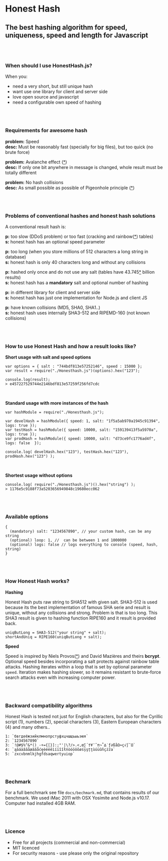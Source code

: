 # Honest Hash

## The best hashing algorithm for speed, uniqueness, speed and length for Javascript

<br/>
<br/>

### When should I use HonestHash.js?

When you:  
 
  - need a very short, but still unique hash
  - want use one library for client and server side
  - love open source and javascript
  - need a configurable own speed of hashing
   
<br/>
<br/>

### Requirements for awesome hash

**problem:** Speed<br>
**desc:** Must be reasonably fast (specially for big files), but too quick (no brute force)

**problem:** Avalanche effect ([*][4])<br>
**desc:** If only one bit anywhere in message is changed, whole result must be totally different

**problem:** No hash collisions<br>
**desc:** As small possible as possible of Pigeonhole principle ([*][5])
   
<br/>
<br/>

### Problems of conventional hashes and honest hash solutions

A conventional result hash is:

**p:** too slow (DDoS problem) or too fast (cracking and rainbow([*][1]) tables)<br>
**s:** honest hash has an optional speed parameter
 
**p:** too long (when you store millions of 512 characters a long string in database)<br>
**s:** honest hash is only 40 characters long and without any collisions 

**p:** hashed only once and do not use any salt (tables have 43.745[*][2] billion results)<br>
**s:** honest hash has a **mandatory** salt and optional number of hashing

**p:** in different library for client and server side<br>
**s:** honest hash has just one implementation for Node.js and client JS

**p:** have known collisions (MD5, SHA0, SHA1..)<br>
**s:** honest hash uses internally SHA3-512 and RIPEMD-160 (not known collisions)

<br/>
<br/>

### How to use Honest Hash and how a result looks like?

**Short usage with salt and speed options**

    var options = { salt : "744bdf813e57252146", speed : 15000 };
    var result = require("./Honesthash.js")(options).hex("123");
    
    console.log(result);
    > e457227529744e2146bdf813e57259f256fd7cdc
    
<br/>
    
**Standard usage with more instances of the hash**

    var hashModule = require("./Honesthash.js");

    var develHash = hashModule({ speed: 1, salt: "1f5a5ab970a1945c91394", logs: true });
    var testHash = hashModule({ speed: 10000, salt: "159139413f5a5970a", logs: true });
    var prodHash = hashModule({ speed: 10000, salt: "d73ce9fc1776ad4f", logs: false  });

    console.log( develHash.hex("123"), testHash.hex("123"), prodHash.hex("123") );

<br/>

**Shortest usage without options**

    console.log( require("./Honesthash.js")().hex("string") );
    > 1176e5c9188f73a5203656949848c19680ecc062

<br/>
<br/>

### Available options

    {
      (mandatory) salt: "1234567890", // your custom hash, can be any string
      (optional) loop: 1, //  can be between 1 and 1000000
      (optional) logs: false // logs everything to console (speed, hash, string)
    }

<br/>
<br/>

### How Honest Hash works?

**Hashing**

Honest Hash puts raw string to SHA512 with given salt. SHA3-512 is used because its the best implementation
of famous SHA serie and result is unique, without any collisions and strong. Problem is that is too long. This
SHA3 result is given to hashing function RIPE160 and it result is provided back.

    uniqButLong = SHA3-512("your string" + salt);
    shortAndUniq = RIPE160(uniqButLong + salt);
    
**Speed**  

Speed is inspired by Niels Provos([*][2]) and David Mazières and theirs **bcrypt**. Optional speed besides 
incorporating a salt protects against rainbow table attacks. Hashing iterates within a loop that is set by
optional parameter `speed`. Iteration makes hashing slower, so it remains resistant to brute-force search
attacks even with increasing computer power.

<br/>
<br/>

### Backward compatibility algorithms

Honest Hash is tested not just for English characters, but also for the Cyrillic script (1), numbers (2), special 
characters (3), Eastern European characters (4) and many others..

    1: `бвгдеёжзийклмнопрстуфхцчшщъыьэюя`
    2: `1234567890`
    3: `!@#$%^&*()_-+={[}]:;"'|\?/>.<,œ∑´†¥¨ˆπ¬˚∆˙ƒ∂ßåΩ≈ç√∫˜Ω`
    4: `ąàáäâãåæăăâćęèéëêìíïîîłńòóöôõøśșşțţùúüûñçżźа`
    5: `zxcvbnmlkjhgfdsaqwertyuiop`

<br/>
<br/>

### Bechmark

For a full benchmark see file `docs/bechmark.md`, that contains results of our benchmark. We used iMac 2011
with OSX Yosimite and Node.js v10.17. Computer had installed 4GB RAM.

<br/>
<br/>

### Licence

 - Free for all projects (commercial and non-commercial)
 - MIT licenced
 - For security reasons - use please only the original repository

<br/>
<br/>

 [1]: http://en.wikipedia.org/wiki/Rainbow_table  "Check what is a rainbow table on Wikipedia"
 [2]: http://www.hashkiller.co.uk/  "Try to crack your own MD5 hash"
 [3]: http://en.wikipedia.org/wiki/Niels_Provos "Niels is a researcher in the areas of secure systems"
 [4]: http://en.wikipedia.org/wiki/Avalanche_effect
 [5]: http://en.wikipedia.org/wiki/Pigeonhole_principle